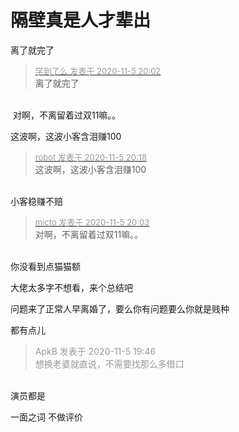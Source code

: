 # 隔壁真是人才辈出


离了就完了&nbsp;&nbsp;

<div class="quote"><blockquote><font size="2"><a href="https://www.hostloc.com/forum.php?mod=redirect&amp;goto=findpost&amp;pid=9408391&amp;ptid=762934" target="_blank"><font color="#999999">学到了么 发表于 2020-11-5 20:02</font></a></font><br />
离了就完了</blockquote></div><br />
<img src="static/image/smiley/yct/010.gif" smilieid="41" border="0" alt="" /> 对啊，不离留着过双11嘛。。

这波啊，这波小客含泪赚100

<div class="quote"><blockquote><font size="2"><a href="https://www.hostloc.com/forum.php?mod=redirect&amp;goto=findpost&amp;pid=9408495&amp;ptid=762934" target="_blank"><font color="#999999">robot 发表于 2020-11-5 20:18</font></a></font><br />
这波啊，这波小客含泪赚100</blockquote></div><br />
小客稳赚不赔<img id="aimg_AIiwo" onclick="zoom(this, this.src, 0, 0, 0)" class="zoom" src="https://cdn.jsdelivr.net/gh/hishis/forum-master/public/images/patch.gif" onmouseover="img_onmouseoverfunc(this)" onload="thumbImg(this)" border="0" alt="" />

<div class="quote"><blockquote><font size="2"><a href="https://www.hostloc.com/forum.php?mod=redirect&amp;goto=findpost&amp;pid=9408396&amp;ptid=762934" target="_blank"><font color="#999999">micto 发表于 2020-11-5 20:03</font></a></font><br />
对啊，不离留着过双11嘛。。</blockquote></div><br />
你没看到点猫猫额<img id="aimg_BO48z" onclick="zoom(this, this.src, 0, 0, 0)" class="zoom" src="https://cdn.jsdelivr.net/gh/hishis/forum-master/public/images/patch.gif" onmouseover="img_onmouseoverfunc(this)" onload="thumbImg(this)" border="0" alt="" />

大佬太多字不想看，来个总结吧<img src="static/image/smiley/default/lol.gif" smilieid="12" border="0" alt="" />

问题来了正常人早离婚了，要么你有问题要么你就是贱种

都有点儿

<div class="quote"><blockquote><font color="#999999">ApkB 发表于 2020-11-5 19:46</font><br />
<font color="#999999">想换老婆就直说，不需要找那么多借口</font></blockquote></div><br />
演员都是

一面之词 不做评价
